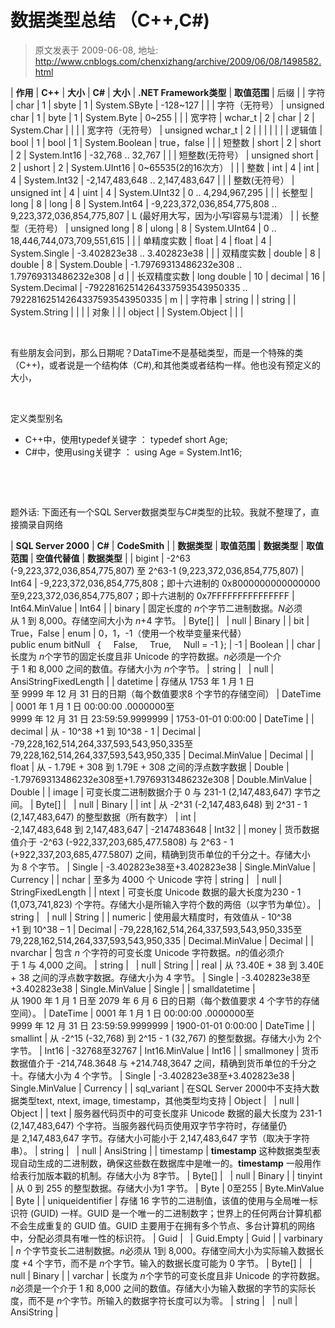 # 数据类型总结 （C++,C#) 
> 原文发表于 2009-06-08, 地址: http://www.cnblogs.com/chenxizhang/archive/2009/06/08/1498582.html 




| **作用** | **C++** | **大小** | **C#** | **大小** | **.NET Framework类型** | **取值范围** | 后缀 |
| 字符 | char | 1 | sbyte | 1 | System.SByte | -128~127 |  |
| 字符（无符号） | unsigned char | 1 | byte | 1 | System.Byte | 0~255 |  |
| 宽字符 | wchar\_t | 2 | char | 2 | System.Char |  |  |
| 宽字符（无符号） | unsigned wchar\_t | 2 |  |  |  |  |  |
| 逻辑值 | bool | 1 | bool | 1 | System.Boolean | true，false |  |
| 短整数 | short | 2 | short | 2 | System.Int16 | -32,768 .. 32,767 |  |
| 短整数(无符号） | unsigned short | 2 | ushort | 2 | System.UInt16 | 0~65535(2的16次方） |  |
| 整数 | int | 4 | int | 4 | System.Int32 | -2,147,483,648 .. 2,147,483,647 |  |
| 整数(无符号） | unsigned int | 4 | uint | 4 | System.UInt32 | 0 .. 4,294,967,295 |  |
| 长整型 | long | 8 | long | 8 | System.Int64 | -9,223,372,036,854,775,808 .. 9,223,372,036,854,775,807 | L (最好用大写，因为小写l容易与1混淆） |
| 长整型（无符号） | unsigned long | 8 | ulong | 8 | System.UInt64 | 0 .. 18,446,744,073,709,551,615 |  |
| 单精度实数 | float | 4 | float | 4 | System.Single | -3.402823e38 .. 3.402823e38 |  |
| 双精度实数 | double | 8 | double | 8 | System.Double | -1.79769313486232e308 .. 1.79769313486232e308 | d |
| 长双精度实数 | long double | 10 | decimal | 16 | System.Decimal | -79228162514264337593543950335 .. 79228162514264337593543950335 | m |
| 字符串 | string |  | string |  | System.String |  |  |
| 对象 |  |  | object |  | System.Object |  |  |

  

 有些朋友会问到，那么日期呢？DataTime不是基础类型，而是一个特殊的类（C++)，或者说是一个结构体（C#),和其他类或者结构一样。他也没有预定义的大小，

  

 定义类型别名

 * C++中，使用typedef关键字 ： typedef short Age;
* C#中，使用using关键字 ： using Age = System.Int16;

  

  

 题外话: 下面还有一个SQL Server数据类型与C#类型的比较。我就不整理了，直接摘录自网络

 

| **SQL Server 2000** | **C#** | **CodeSmith** |
| **数据类型** | **取值范围** | **数据类型** | **取值范围** | **空值代替值** | **数据类型** |
| bigint | -2^63 (-9,223,372,036,854,775,807) 至 2^63-1 (9,223,372,036,854,775,807) | Int64 | -9,223,372,036,854,775,808；即十六进制的 0x8000000000000000至9,223,372,036,854,775,807；即十六进制的 0x7FFFFFFFFFFFFFFF | Int64.MinValue | Int64 |
| binary | 固定长度的 *n*个字节二进制数据。*N*必须从 1 到 8,000。存储空间大小为 *n*+4 字节。 | Byte[] |   | null | Binary |
| bit | True，False | enum | 0，1，-1（使用一个枚举变量来代替） public enum bitNull    {     False,     True,     Null = -1 }; | -1 | Boolean |
| char | 长度为 *n*个字节的固定长度且非 Unicode 的字符数据。*n*必须是一个介于 1 和 8,000 之间的数值。存储大小为 *n*个字节。 | string |   | null | AnsiStringFixedLength |
| datetime | 存储从 1753 年 1 月 1 日至 9999 年 12 月 31 日的日期（每个数值要求8 个字节的存储空间） | DateTime | 0001 年 1 月 1 日 00:00:00 .0000000至9999 年 12 月 31 日 23:59:59.9999999 | 1753-01-01 0:00:00 | DateTime |
| decimal | 从 - 10^38 +1 到 10^38 - 1 | Decimal | -79,228,162,514,264,337,593,543,950,335至79,228,162,514,264,337,593,543,950,335 | Decimal.MinValue | Decimal |
| float | 从 - 1.79E + 308 到 1.79E + 308 之间的浮点数字数据 | Double | -1.79769313486232e308至+1.79769313486232e308 | Double.MinValue | Double |
| image | 可变长度二进制数据介于 0 与 231-1 (2,147,483,647) 字节之间。 | Byte[] |   | null | Binary |
| int | 从 -2^31 (-2,147,483,648) 到 2^31 - 1 (2,147,483,647) 的整型数据（所有数字） | int | -2,147,483,648 到 2,147,483,647 | -2147483648 | Int32 |
| money | 货币数据值介于 -2^63 (-922,337,203,685,477.5808) 与 2^63 - 1 (+922,337,203,685,477.5807) 之间，精确到货币单位的千分之十。存储大小为 8 个字节。 | Single | -3.402823e38至+3.402823e38 | Single.MinValue | Currency |
| nchar | 至多为 4000 个 Unicode 字符 | string |   | null | StringFixedLength |
| ntext | 可变长度 Unicode 数据的最大长度为230 - 1 (1,073,741,823) 个字符。存储大小是所输入字符个数的两倍（以字节为单位）。 | string |   | null | String |
| numeric | 使用最大精度时，有效值从 - 10^38 +1 到 10^38 – 1 | Decimal | -79,228,162,514,264,337,593,543,950,335至79,228,162,514,264,337,593,543,950,335 | Decimal.MinValue | Decimal |
| nvarchar | 包含 *n* 个字符的可变长度 Unicode 字符数据。*n*的值必须介于 1 与 4,000 之间。 | string |   | null | String |
| real | 从 ?3.40E + 38 到 3.40E + 38 之间的浮点数字数据。存储大小为 4 字节。 | Single | -3.402823e38至+3.402823e38 | Single.MinValue | Single |
| smalldatetime | 从 1900 年 1 月 1 日至 2079 年 6 月 6 日的日期（每个数值要求 4 个字节的存储空间）。 | DateTime | 0001 年 1 月 1 日 00:00:00 .0000000至9999 年 12 月 31 日 23:59:59.9999999 | 1900-01-01 0:00:00 | DateTime |
| smallint | 从 -2^15 (-32,768) 到 2^15 - 1 (32,767) 的整型数据。存储大小为 2个字节。 | Int16 | -32768至32767 | Int16.MinValue | Int16 |
| smallmoney | 货币数据值介于 -214,748.3648 与 +214.748,3647 之间，精确到货币单位的千分之十。存储大小为 4 个字节。 | Single | -3.402823e38至+3.402823e38 | Single.MinValue | Currency |
| sql\_variant | 在SQL Server 2000中不支持大数据类型text, ntext, image, timestamp，其他类型均支持 | Object |   | null | Object |
| text | 服务器代码页中的可变长度非 Unicode 数据的最大长度为 231-1 (2,147,483,647) 个字符。当服务器代码页使用双字节字符时，存储量仍是 2,147,483,647 字节。存储大小可能小于 2,147,483,647 字节（取决于字符串）。 | string |   | null | AnsiString |
| timestamp | **timestamp** 这种数据类型表现自动生成的二进制数，确保这些数在数据库中是唯一的。**timestamp** 一般用作给表行加版本戳的机制。存储大小为 8字节。 | Byte[] |   | null | Binary |
| tinyint | 从 0 到 255 的整型数据。存储大小为1 字节。 | Byte | 0至255 | Byte.MinValue | Byte |
| uniqueidentifier | 存储 16 字节的二进制值，该值的使用与全局唯一标识符 (GUID) 一样。GUID 是一个唯一的二进制数字；世界上的任何两台计算机都不会生成重复的 GUID 值。GUID 主要用于在拥有多个节点、多台计算机的网络中，分配必须具有唯一性的标识符。 | Guid |   | Guid.Empty | Guid |
| varbinary | *n* 个字节变长二进制数据。*n*必须从 1到 8,000。存储空间大小为实际输入数据长度 +4 个字节，而不是 *n*个字节。输入的数据长度可能为 0 字节。 | Byte[] |   | null | Binary |
| varchar | 长度为 *n*个字节的可变长度且非 Unicode 的字符数据。*n*必须是一个介于 1 和 8,000 之间的数值。存储大小为输入数据的字节的实际长度，而不是 *n*个字节。所输入的数据字符长度可以为零。 | string |   | null | AnsiString |


